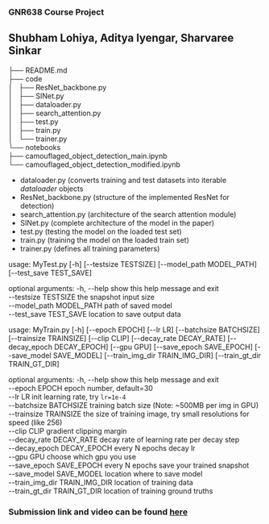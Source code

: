### GNR638 Course Project
## Shubham Lohiya, Aditya Iyengar, Sharvaree Sinkar

├── README.md  
├── code  
│   ├── ResNet_backbone.py  
│   ├── SINet.py  
│   ├── dataloader.py  
│   ├── search_attention.py  
│   ├── test.py  
│   ├── train.py  
│   └── trainer.py  
└── notebooks  
    ├── camouflaged_object_detection_main.ipynb  
    └── camouflaged_object_detection_modified.ipynb  

- dataloader.py (converts training and test datasets into iterable *dataloader* objects  
- ResNet_backbone.py (structure of the implemented ResNet for detection)  
- search_attention.py (architecture of the search attention module)  
- SINet.py (complete architecture of the model in the paper)  
- test.py (testing the model on the loaded test set)  
- train.py (training the model on the loaded train set)  
- trainer.py (defines all training parameters)  

usage: MyTest.py [-h] [--testsize TESTSIZE] [--model_path MODEL_PATH]
                 [--test_save TEST_SAVE]

optional arguments:
  -h, --help            show this help message and exit  
  --testsize TESTSIZE   the snapshot input size  
  --model_path MODEL_PATH
                        path of saved model  
  --test_save TEST_SAVE
                        location to save output data  


usage: MyTrain.py [-h] [--epoch EPOCH] [--lr LR] [--batchsize BATCHSIZE]
                  [--trainsize TRAINSIZE] [--clip CLIP]
                  [--decay_rate DECAY_RATE] [--decay_epoch DECAY_EPOCH]
                  [--gpu GPU] [--save_epoch SAVE_EPOCH]
                  [--save_model SAVE_MODEL] [--train_img_dir TRAIN_IMG_DIR]
                  [--train_gt_dir TRAIN_GT_DIR]

optional arguments:
  -h, --help            show this help message and exit  
  --epoch EPOCH         epoch number, default=30  
  --lr LR               init learning rate, try `lr=1e-4`  
  --batchsize BATCHSIZE
                        training batch size (Note: ~500MB per img in GPU)  
  --trainsize TRAINSIZE
                        the size of training image, try small resolutions for
                        speed (like 256)  
  --clip CLIP           gradient clipping margin  
  --decay_rate DECAY_RATE
                        decay rate of learning rate per decay step  
  --decay_epoch DECAY_EPOCH
                        every N epochs decay lr  
  --gpu GPU             choose which gpu you use  
  --save_epoch SAVE_EPOCH
                        every N epochs save your trained snapshot  
  --save_model SAVE_MODEL
                        location where to save model  
  --train_img_dir TRAIN_IMG_DIR
                        location of training data  
  --train_gt_dir TRAIN_GT_DIR
                        location of training ground truths  

### Submission link and video can be found [here](https://drive.google.com/drive/folders/1V9DqR_Ve9XxTKO77iSObGlJFpTghwx3R)
